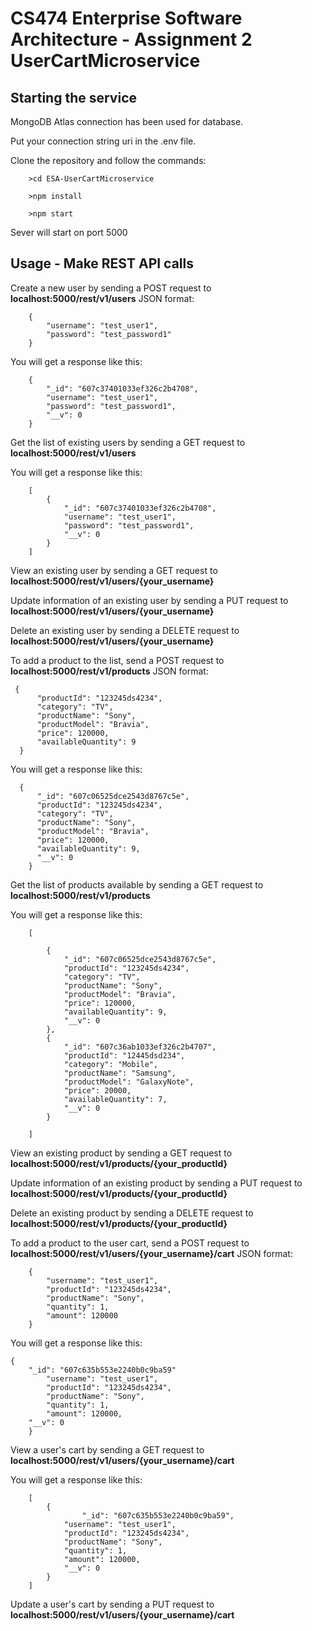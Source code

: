 # CS474 Enterprise Software Architecture - Assignment 2 UserCartMicroservice
## Starting the service
MongoDB Atlas connection has been used for database.

Put your connection string uri in the .env file.

Clone the repository and follow the commands:

        >cd ESA-UserCartMicroservice

        >npm install

        >npm start

Sever will start on port 5000
## Usage - Make REST API calls
Create a new user by sending a POST request to __localhost:5000/rest/v1/users__ JSON format:

        {
            "username": "test_user1",
        	"password": "test_password1"
        }
You will get a response like this:

        {
        	"_id": "607c37401033ef326c2b4708",
        	"username": "test_user1",
        	"password": "test_password1",
        	"__v": 0
        }
        
Get the list of existing users by sending a GET request to __localhost:5000/rest/v1/users__

You will get a response like this:

        [
            {
                "_id": "607c37401033ef326c2b4708",
                "username": "test_user1",
                "password": "test_password1",
                "__v": 0
            }
        ]

View an existing user by sending a GET request to __localhost:5000/rest/v1/users/{your_username}__

Update information of an existing user by sending a PUT request to __localhost:5000/rest/v1/users/{your_username}__

Delete an existing user by sending a DELETE request to __localhost:5000/rest/v1/users/{your_username}__

To add a product to the list, send a POST request to __localhost:5000/rest/v1/products__ JSON format:

     {
          "productId": "123245ds4234",
          "category": "TV",
          "productName": "Sony",
          "productModel": "Bravia",
          "price": 120000,
          "availableQuantity": 9
      }
        
 You will get a response like this:
 
      {
          "_id": "607c06525dce2543d8767c5e",
          "productId": "123245ds4234",
          "category": "TV",
          "productName": "Sony",
          "productModel": "Bravia",
          "price": 120000,
          "availableQuantity": 9,
          "__v": 0
        }
 
 Get the list of products available by sending a GET request to __localhost:5000/rest/v1/products__
 
 You will get a response like this:
 
        [

            {
                "_id": "607c06525dce2543d8767c5e",
                "productId": "123245ds4234",
                "category": "TV",
                "productName": "Sony",
                "productModel": "Bravia",
                "price": 120000,
                "availableQuantity": 9,
                "__v": 0
            },
            {
                "_id": "607c36ab1033ef326c2b4707",
                "productId": "12445dsd234",
                "category": "Mobile",
                "productName": "Samsung",
                "productModel": "GalaxyNote",
                "price": 20000,
                "availableQuantity": 7,
                "__v": 0
            }

        ]
   
View an existing product by sending a GET request to __localhost:5000/rest/v1/products/{your_productId}__

Update information of an existing product by sending a PUT request to __localhost:5000/rest/v1/products/{your_productId}__

Delete an existing product by sending a DELETE request to __localhost:5000/rest/v1/products/{your_productId}__

To add a product to the user cart, send a POST request to __localhost:5000/rest/v1/users/{your_username}/cart__ JSON format:

        {
        	"username": "test_user1",
        	"productId": "123245ds4234",
        	"productName": "Sony",
        	"quantity": 1,
        	"amount": 120000
        }
	
You will get a response like this:
        
	{
		"_id": "607c635b553e2240b0c9ba59"
        	"username": "test_user1",
        	"productId": "123245ds4234",
        	"productName": "Sony",
        	"quantity": 1,
        	"amount": 120000,
		"__v": 0
        }
        
View a user's cart by sending a GET request to __localhost:5000/rest/v1/users/{your_username}/cart__

You will get a response like this:
       
        [
	    	{
                	"_id": "607c635b553e2240b0c9ba59",
        		"username": "test_user1",
        		"productId": "123245ds4234",
        		"productName": "Sony",
        		"quantity": 1,
        		"amount": 120000,
	        	"__v": 0
            }
        ]
         
Update a user's cart by sending a PUT request to __localhost:5000/rest/v1/users/{your_username}/cart__
       



